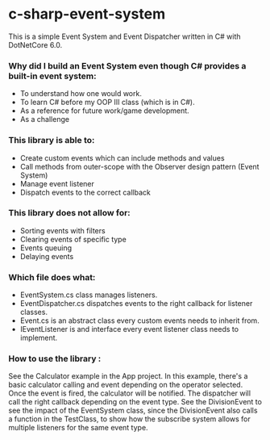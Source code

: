 # c-sharp-event-system
This is a simple Event System and Event Dispatcher written in C# with DotNetCore 6.0. 

### Why did I build an Event System even though C# provides a built-in event system:
- To understand how one would work.
- To learn C# before my OOP III class (which is in C#). 
- As a reference for future work/game development.
- As a challenge

### This library is able to: 
- Create custom events which can include methods and values
- Call methods from outer-scope with the Observer design pattern (Event System)
- Manage event listener
- Dispatch events to the correct callback

### This library does not allow for:
- Sorting events with filters
- Clearing events of specific type
- Events queuing
- Delaying events

### Which file does what:
- EventSystem.cs class manages listeners.
- EventDispatcher.cs dispatches events to the right callback for listener classes.
- Event.cs is an abstract class every custom events needs to inherit from.
- IEventListener is and interface every event listener class needs to implement.

### How to use the library :
See the Calculator example in the App project. In  this example, there's a basic calculator calling and event depending on the operator selected. Once the event is fired, the calculator will be notified. The dispatcher will call the right callback depending on the event type. See the DivisionEvent to see the impact of the EventSystem class, since the DivisionEvent also calls a function in the TestClass, to show how the subscribe system allows for multiple listeners for the same event type.
